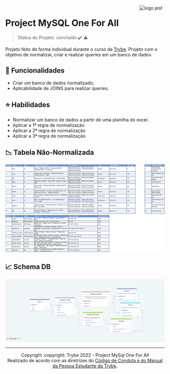 <img src="https://www.freepnglogos.com/uploads/logo-mysql-png/logo-mysql-mysql-and-moodle-elearningworld-5.png" alt="logo jest" width="80px" align="right">

# Project MySQL One For All
> Status do Projeto: concluído :heavy_check_mark: :warning:

Projeto feito de forma individual durante o curso da [Trybe](https://www.betrybe.com/). Projeto com o objetivo de normalizar, criar e realizar queries em um banco de dados
## 🔧 Funcionalidades
  * Criar um banco de dados normalizado;
  * Aplicabilidade de JOINS para realizar queries.

## :star: Habilidades 
  * Normalizar um banco de dados a partir de uma planilha do excel.
  * Aplicar a 1ª regra de normalização
  * Aplicar a 2ª regra de normalização
  * Aplicar a 3ª regra de normalização

## :chart_with_downwards_trend: Tabela Não-Normalizada
<img src="https://github.com/itscacauinpt/mysql-project-one-for-all/blob/main/non-normalized-tables.png">

## :chart_with_upwards_trend: Schema DB
<img src="https://github.com/itscacauinpt/mysql-project-one-for-all/blob/main/sql-schema-normalized.png">

<hr/>

<div align="center">Copyright :copyright: Trybe 2022 - Project MySql One For All
<br/>
Realizado de acordo com as diretrizes do <a href="https://blog.betrybe.com/wp-content/uploads/2020/12/Código-de-Conduta-Trybe-1.pdf" >Código de Conduta e do Manual da Pessoa Estudante da Trybe</a>.</div>
